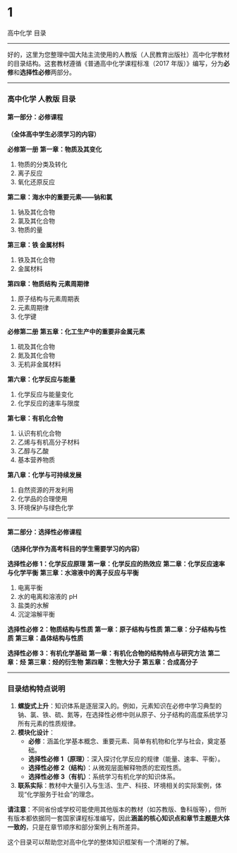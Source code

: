 # 1

高中化学 目录

---

好的，这里为您整理中国大陆主流使用的人教版（人民教育出版社）高中化学教材的目录结构。这套教材遵循《普通高中化学课程标准（2017 年版）》编写，分为**必修**和**选择性必修**两部分。

---

### **高中化学 人教版 目录**

#### **第一部分：必修课程**

**（全体高中学生必须学习的内容）**

**必修第一册**
**第一章：物质及其变化**

1.  物质的分类及转化
2.  离子反应
3.  氧化还原反应

**第二章：海水中的重要元素——钠和氯**

1.  钠及其化合物
2.  氯及其化合物
3.  物质的量

**第三章：铁 金属材料**

1.  铁及其化合物
2.  金属材料

**第四章：物质结构 元素周期律**

1.  原子结构与元素周期表
2.  元素周期律
3.  化学键

**必修第二册**
**第五章：化工生产中的重要非金属元素**

1.  硫及其化合物
2.  氮及其化合物
3.  无机非金属材料

**第六章：化学反应与能量**

1.  化学反应与能量变化
2.  化学反应的速率与限度

**第七章：有机化合物**

1.  认识有机化合物
2.  乙烯与有机高分子材料
3.  乙醇与乙酸
4.  基本营养物质

**第八章：化学与可持续发展**

1.  自然资源的开发利用
2.  化学品的合理使用
3.  环境保护与绿色化学

---

#### **第二部分：选择性必修课程**

**（选择化学作为高考科目的学生需要学习的内容）**

**选择性必修 1：化学反应原理**
**第一章：化学反应的热效应**
**第二章：化学反应速率与化学平衡**
**第三章：水溶液中的离子反应与平衡**

1.  电离平衡
2.  水的电离和溶液的 pH
3.  盐类的水解
4.  沉淀溶解平衡

**选择性必修 2：物质结构与性质**
**第一章：原子结构与性质**
**第二章：分子结构与性质**
**第三章：晶体结构与性质**

**选择性必修 3：有机化学基础**
**第一章：有机化合物的结构特点与研究方法**
**第二章：烃**
**第三章：烃的衍生物**
**第四章：生物大分子**
**第五章：合成高分子**

---

### **目录结构特点说明**

1.  **螺旋式上升**：知识体系是逐层深入的。例如，元素知识在必修中学习典型的钠、氯、铁、硫、氮等，在选择性必修中则从原子、分子结构的高度系统学习所有元素的性质规律。
2.  **模块化设计**：
    - **必修**：涵盖化学基本概念、重要元素、简单有机物和化学与社会，奠定基础。
    - **选择性必修 1（原理）**：深入探讨化学反应的规律（能量、速率、平衡）。
    - **选择性必修 2（结构）**：从微观层面解释物质的宏观性质。
    - **选择性必修 3（有机）**：系统学习有机化学的知识体系。
3.  **联系实际**：教材中大量引入与生活、生产、科技、环境相关的实际案例，体现“化学服务于社会”的理念。

**请注意**：不同省份或学校可能使用其他版本的教材（如苏教版、鲁科版等），但所有版本都依据同一套国家课程标准编写，因此**涵盖的核心知识点和章节主题是大体一致的**，只是在章节顺序和部分案例上有所差异。

这个目录可以帮助您对高中化学的整体知识框架有一个清晰的了解。
